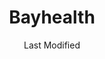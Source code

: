 ---
layout: location-page
date: Last Modified
description: "Local COVID-19 testing is available at Bayhealth in Dover, Delaware, USA."
permalink: "locations/delaware/dover/bayhealth/"
tags:
  - locations
  - delaware
title: Bayhealth
uniqueName: bayhealth
state: Delaware
stateAbbr: DE
hood: "Dover"
address: ""
city: "Dover"
zip: ""
zipsNearby: "" 
mapUrl: "http://maps.apple.com/?q=Bayhealth&address=,Dover,Delaware,"
locationType: Drive-thru
phone: "302-310-8477"
website: "undefined"
onlineBooking: undefined
closed: undefined
closedUpdate: April 22nd, 2020
notes: "By appointment only. Requires phone screen."
days: Weekdays
hours: 8:15PM-6PM
altDays: Weekends
altHours: 10AM-2PM
ctaMessage: Call 302-310-8477
ctaUrl: "tel:302-310-8477"
---